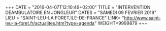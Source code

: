 +++
DATE = "2016-04-07T12:10:49+02:00"
TITLE = "INTERVENTION DÉAMBULATOIRE EN JONGLEUR"
DATES = "SAMEDI 09 FEVRIER 2019"
LIEU = "SAINT-LEU-LA FORET,ILE-DE-FRANCE"
LINK= "http://www.saint-leu-la-foret.fr/actualites.htm?type=agenda"
WEIGHT=9999879
+++

